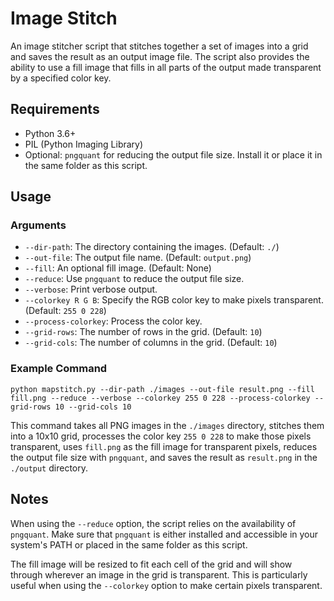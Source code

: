 # Image Stitch
An image stitcher script that stitches together a set of images into a grid and saves the result as an output image file. The script also provides the ability to use a fill image that fills in all parts of the output made transparent by a specified color key.

## Requirements
- Python 3.6+
- PIL (Python Imaging Library)
- Optional: `pngquant` for reducing the output file size. Install it or place it in the same folder as this script.

## Usage

### Arguments
- `--dir-path`: The directory containing the images. (Default: `./`)
- `--out-file`: The output file name. (Default: `output.png`)
- `--fill`: An optional fill image. (Default: None)
- `--reduce`: Use `pngquant` to reduce the output file size.
- `--verbose`: Print verbose output.
- `--colorkey R G B`: Specify the RGB color key to make pixels transparent. (Default: `255 0 228`)
- `--process-colorkey`: Process the color key.
- `--grid-rows`: The number of rows in the grid. (Default: `10`)
- `--grid-cols`: The number of columns in the grid. (Default: `10`)

### Example Command
```
python mapstitch.py --dir-path ./images --out-file result.png --fill fill.png --reduce --verbose --colorkey 255 0 228 --process-colorkey --grid-rows 10 --grid-cols 10
```
This command takes all PNG images in the `./images` directory, stitches them into a 10x10 grid, processes the color key `255 0 228` to make those pixels transparent, uses `fill.png` as the fill image for transparent pixels, reduces the output file size with `pngquant`, and saves the result as `result.png` in the `./output` directory.

## Notes
When using the `--reduce` option, the script relies on the availability of `pngquant`. Make sure that `pngquant` is either installed and accessible in your system's PATH or placed in the same folder as this script.

The fill image will be resized to fit each cell of the grid and will show through wherever an image in the grid is transparent. This is particularly useful when using the `--colorkey` option to make certain pixels transparent.
